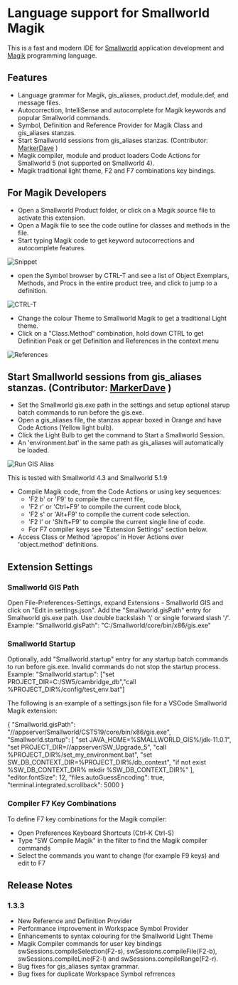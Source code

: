 # Language support for Smallworld Magik

This is a fast and modern IDE for [Smallworld](https://en.wikipedia.org/wiki/Smallworld) application development and [Magik](https://en.wikipedia.org/wiki/Magik_%28programming_language%29) programming language.

## Features

* Language grammar for Magik, gis_aliases, product.def, module.def, and message files.
* Autocorrection, IntelliSense and autocomplete for Magik keywords and popular Smallworld commands.
* Symbol, Definition and Reference Provider for Magik Class and gis_aliases stanzas.
* Start Smallworld sessions from gis_aliases stanzas. (Contributor: [MarkerDave](https://github.com/MarkerDave) )
* Magik compiler, module and product loaders Code Actions for Smallworld 5 (not supported on Smallworld 4). 
* Magik traditional light theme, F2 and F7 combinations key bindings.  

## For Magik Developers

* Open a Smallworld Product folder, or click on a Magik source file to activate this extension.
* Open a Magik file to see the code outline for classes and methods in the file.
* Start typing Magik code to get keyword autocorrections and autocomplete features.

![Snippet](https://github.com/siamz/smallworld-magik-vscode/raw/master/images/snippet.png)

* open the Symbol browser by CTRL-T and see a list of Object Exemplars, Methods, and Procs in the entire product tree, and click to jump to a definition.

![CTRL-T](https://github.com/siamz/smallworld-magik-vscode/raw/master/images/CodeOutline.png)

* Change the colour Theme to Smallworld Magik to get a traditional Light theme.
* Click on a "Class.Method" combination, hold down CTRL to get Definition Peak or get Definition and References in the context menu  

![References](https://github.com/siamz/smallworld-magik-vscode/raw/master/images/CodeReferences.png)

## Start Smallworld sessions from gis_aliases stanzas. (Contributor: [MarkerDave](https://github.com/MarkerDave) )

* Set the Smallworld gis.exe path in the settings and setup optional starup batch commands to run before the gis.exe.
* Open a gis_aliases file, the stanzas appear boxed in Orange and have Code Actions (Yellow light bulb).
* Click the Light Bulb to get the command to Start a Smallworld Session.
* An 'environment.bat' in the same path as gis_aliases will automatically be loaded.

![Run GIS Alias](https://github.com/siamz/smallworld-magik-vscode/raw/master/images/SWRunGisAlias.png)

This is tested with Smallworld 4.3 and Smallworld 5.1.9

* Compile Magik code, from the Code Actions or using key sequences:
    * 'F2 b' or 'F9' to compile the current file, 
    * 'F2 r' or 'Ctrl+F9' to compile the current code block, 
    * 'F2 s' or 'Alt+F9' to compile the current code selection.
    * 'F2 l' or 'Shift+F9' to compile the current single line of code.
    * For F7 compiler keys see "Extension Settings" section below.
* Access Class or Method 'apropos' in Hover Actions over 'object.method' definitions.

## Extension Settings

### Smallworld GIS Path

Open File-Preferences-Settings, expand Extensions - Smallworld GIS and click on "Edit in settings.json". 
Add the "Smallworld.gisPath" entry for Smallworld gis.exe path. Use double backslash '\\' or single forward slash '/'. 
Example:
    "Smallworld.gisPath": "C:/Smallworld/core/bin/x86/gis.exe"

### Smallworld Startup 

Optionally, add "Smallworld.startup" entry for any startup batch commands to run before gis.exe. Invalid commands do not stop the startup process.
Example:
    "Smallworld.startup": ["set PROJECT_DIR=C:/SW5/cambridge_db","call %PROJECT_DIR%/config/test_env.bat"]

The following is an example of a settings.json file for a VSCode Smallworld Magik extension:

{
    "Smallworld.gisPath": "//appserver/Smallworld/CST519/core/bin/x86/gis.exe",
    "Smallworld.startup": [
        "set JAVA_HOME=%SMALLWORLD_GIS%/jdk-11.0.1",
        "set PROJECT_DIR=//appserver/SW_Upgrade_5",
        "call %PROJECT_DIR%/set_my_environment.bat",
        "set SW_DB_CONTEXT_DIR=%PROJECT_DIR%/db_context",
        "if not exist %SW_DB_CONTEXT_DIR% mkdir %SW_DB_CONTEXT_DIR%"
    ],
    "editor.fontSize": 12,
    "files.autoGuessEncoding": true,
    "terminal.integrated.scrollback": 5000
}

### Compiler F7 Key Combinations
To define F7 key combinations for the Magik compiler:

- Open Preferences Keyboard Shortcuts (Ctrl-K Ctrl-S)
- Type "SW Compile Magik" in the filter to find the Magik compiler commands
- Select the commands you want to change (for example F9 keys) and edit to F7 

## Release Notes

### 1.3.3

* New Reference and Definition Provider 
* Performance improvement in Workspace Symbol Provider 
* Enhancements to syntax colouring for the Smallworld Light Theme 
* Magik Compiler commands for user key bindings swSessions.compileSelection(F2-s), swSessions.compileFile(F2-b), swSessions.compileLine(F2-l) and swSessions.compileRange(F2-r). 
* Bug fixes for gis_aliases syntax grammar.
* Bug fixes for duplicate Workspace Symbol refrrences

